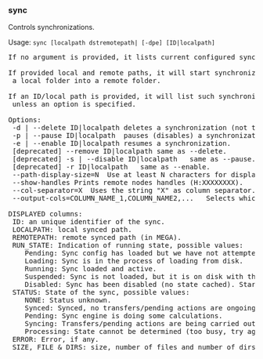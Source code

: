 ### sync
Controls synchronizations.

Usage: `sync [localpath dstremotepath| [-dpe] [ID|localpath]`
<pre>
If no argument is provided, it lists current configured synchronizations.

If provided local and remote paths, it will start synchronizing
 a local folder into a remote folder.

If an ID/local path is provided, it will list such synchronization
 unless an option is specified.

Options:
 -d | --delete ID|localpath	deletes a synchronization (not the files).
 -p | --pause ID|localpath	pauses (disables) a synchronization.
 -e | --enable ID|localpath	resumes a synchronization.
 [deprecated] --remove ID|localpath	same as --delete.
 [deprecated] -s | --disable ID|localpath	same as --pause.
 [deprecated] -r ID|localpath	same as --enable.
 --path-display-size=N	Use at least N characters for displaying paths.
 --show-handles	Prints remote nodes handles (H:XXXXXXXX).
 --col-separator=X	Uses the string "X" as column separator. Otherwise, spaces will be added between columns to align them.
 --output-cols=COLUMN_NAME_1,COLUMN_NAME2,...	Selects which columns to show and their order.

DISPLAYED columns:
 ID: an unique identifier of the sync.
 LOCALPATH: local synced path.
 REMOTEPATH: remote synced path (in MEGA).
 RUN_STATE: Indication of running state, possible values:
 	Pending: Sync config has loaded but we have not attempted to start it yet.
 	Loading: Sync is in the process of loading from disk.
 	Running: Sync loaded and active.
 	Suspended: Sync is not loaded, but it is on disk with the last known sync state.
 	Disabled: Sync has been disabled (no state cached). Starting it is like configuring a brand new sync with those settings.
 STATUS: State of the sync, possible values:
 	NONE: Status unknown.
 	Synced: Synced, no transfers/pending actions are ongoing.
 	Pending: Sync engine is doing some calculations.
 	Syncing: Transfers/pending actions are being carried out.
 	Processing: State cannot be determined (too busy, try again later).
 ERROR: Error, if any.
 SIZE, FILE & DIRS: size, number of files and number of dirs in the remote folder.
</pre>
